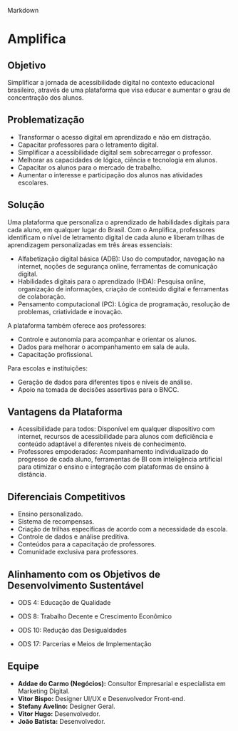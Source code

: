 Markdown
# Amplifica

## Objetivo

Simplificar a jornada de acessibilidade digital no contexto educacional brasileiro, através de uma plataforma que visa educar e aumentar o grau de concentração dos alunos.

## Problematização

* Transformar o acesso digital em aprendizado e não em distração.
* Capacitar professores para o letramento digital.
* Simplificar a acessibilidade digital sem sobrecarregar o professor.
* Melhorar as capacidades de lógica, ciência e tecnologia em alunos.
* Capacitar os alunos para o mercado de trabalho.
* Aumentar o interesse e participação dos alunos nas atividades escolares.

## Solução

Uma plataforma que personaliza o aprendizado de habilidades digitais para cada aluno, em qualquer lugar do Brasil. Com o Amplifica, professores identificam o nível de letramento digital de cada aluno e liberam trilhas de aprendizagem personalizadas em três áreas essenciais:

* Alfabetização digital básica (ADB): Uso do computador, navegação na internet, noções de segurança online, ferramentas de comunicação digital.
* Habilidades digitais para o aprendizado (HDA): Pesquisa online, organização de informações, criação de conteúdo digital e ferramentas de colaboração.
* Pensamento computacional (PC): Lógica de programação, resolução de problemas, criatividade e inovação.

A plataforma também oferece aos professores:

* Controle e autonomia para acompanhar e orientar os alunos.
* Dados para melhorar o acompanhamento em sala de aula.
* Capacitação profissional.

Para escolas e instituições:

* Geração de dados para diferentes tipos e níveis de análise.
* Apoio na tomada de decisões assertivas para o BNCC.

## Vantagens da Plataforma

* Acessibilidade para todos: Disponível em qualquer dispositivo com internet, recursos de acessibilidade para alunos com deficiência e conteúdo adaptável a diferentes níveis de conhecimento.
* Professores empoderados: Acompanhamento individualizado do progresso de cada aluno, ferramentas de BI com inteligência artificial para otimizar o ensino e integração com plataformas de ensino à distância.

## Diferenciais Competitivos

* Ensino personalizado.
* Sistema de recompensas.
* Criação de trilhas específicas de acordo com a necessidade da escola.
* Controle de dados e análise preditiva.
* Conteúdos para a capacitação de professores.
* Comunidade exclusiva para professores.

## Alinhamento com os Objetivos de Desenvolvimento Sustentável

* ODS 4: Educação de Qualidade
* ODS 8: Trabalho Decente e Crescimento Econômico   

* ODS 10: Redução das Desigualdades
* ODS 17: Parcerias e Meios de Implementação   


## Equipe

* **Addae do Carmo (Negócios):**  Consultor Empresarial e especialista em Marketing Digital.
* **Vitor Bispo:** Designer UI/UX e Desenvolvedor Front-end.
* **Stefany Avelino:** Designer Geral.
* **Vitor Hugo:** Desenvolvedor.
* **João Batista:** Desenvolvedor.
